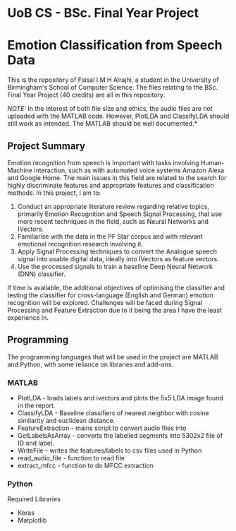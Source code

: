 # UoB CS - BSc. Final Year Project
# Emotion Classification from Speech Data

This is the repository of Faisal I M H Alrajhi, a student in the University of Birmingham's School of Computer Science. The files relating to the BSc. Final Year Project (40 credits) are all in this repository.

*NOTE:* In the interest of both file size and ethics, the audio files are not uploaded with the MATLAB code. 
However, PlotLDA and ClassifyLDA should still work as intended. The MATLAB should be well documented.*

## Project Summary
Emotion recognition from speech is important with tasks involving Human-Machine interaction, such as with automated voice systems Amazon Alexa and Google Home. The main issues in this field are related to the search for highly discriminate features and appropriate features and classification methods. In this project, I am to:

 1. Conduct an appropriate literature review regarding relative topics, primarily Emotion Recognition and Speech Signal Processing, that use more recent techniques in the field, such as Neural Networks and IVectors.
 2. Familiarise with the data in the PF Star corpus and with relevant emotional recognition research involving it.
 3. Apply Signal Processing techniques to convert the Analogue speech signal into usable digital data, ideally into IVectors as feature vectors.
 4. Use the processed signals to train a baseline Deep Neural Network (DNN) classifier.

If time is available, the additional objectives of optimising the classifier and testing the classifier for cross-language (English and German) emotion recognition will be explored. Challenges will be faced during Signal Processing and Feature Extraction due to it being the area I have the least experience in.

## Programming
The programming languages that will be used in the project are MATLAB and Python, with some reliance on libraries and add-ons.
### MATLAB
 * PlotLDA - loads labels and ivectors and plots the 5x5 LDA image found in the report.
 * ClassifyLDA - Baseline classifiers of nearest neighbor with cosine similarity and euclidean distance.
 * FeatureExtraction - mains script to convert audio files into
 * GetLabelsAsArray - converts the labelled segments into 5302x2 file of ID and label.
 * WriteFile - writes the features/labels to csv files used in Python
 * read_audio_file - function to read file
 * extract_mfcc - function to do MFCC extraction
 
### Python
Required Libraries
 * Keras
 * Matplotlib
